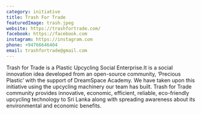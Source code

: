 ```yaml
---
category: initiative
title: Trash For Trade
featuredImage: trash.jpeg
website: https://trashfortrade.com/
facebook: https://facebook.com
instagram: https://instagram.com
phone: +94766646404
email: trashfortrade@gmail.com
---
```


Trash for Trade is a Plastic Upcycling Social Enterprise.It is a social innovation idea developed from an open-source community, ‘Precious Plastic’ with the support of DreamSpace Academy. We have taken upon this initiative using the upcycling machinery our team has built.
Trash for Trade community provides innovative, economic, efficient, reliable, eco-friendly upcycling technology to Sri Lanka along with spreading awareness about its environmental and economic benefits.

